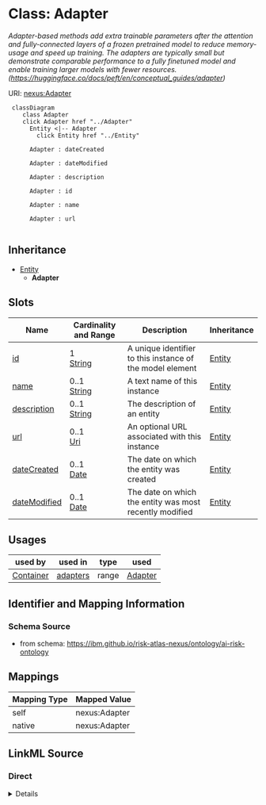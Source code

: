 

# Class: Adapter


_Adapter-based methods add extra trainable parameters after the attention and fully-connected layers of a frozen pretrained model to reduce memory-usage and speed up training. The adapters are typically small but demonstrate comparable performance to a fully finetuned model and enable training larger models with fewer resources. (https://huggingface.co/docs/peft/en/conceptual_guides/adapter)_





URI: [nexus:Adapter](https://ibm.github.io/risk-atlas-nexus/ontology/Adapter)






```mermaid
 classDiagram
    class Adapter
    click Adapter href "../Adapter"
      Entity <|-- Adapter
        click Entity href "../Entity"

      Adapter : dateCreated

      Adapter : dateModified

      Adapter : description

      Adapter : id

      Adapter : name

      Adapter : url


```





## Inheritance
* [Entity](Entity.md)
    * **Adapter**



## Slots

| Name | Cardinality and Range | Description | Inheritance |
| ---  | --- | --- | --- |
| [id](id.md) | 1 <br/> [String](String.md) | A unique identifier to this instance of the model element | [Entity](Entity.md) |
| [name](name.md) | 0..1 <br/> [String](String.md) | A text name of this instance | [Entity](Entity.md) |
| [description](description.md) | 0..1 <br/> [String](String.md) | The description of an entity | [Entity](Entity.md) |
| [url](url.md) | 0..1 <br/> [Uri](Uri.md) | An optional URL associated with this instance | [Entity](Entity.md) |
| [dateCreated](dateCreated.md) | 0..1 <br/> [Date](Date.md) | The date on which the entity was created | [Entity](Entity.md) |
| [dateModified](dateModified.md) | 0..1 <br/> [Date](Date.md) | The date on which the entity was most recently modified | [Entity](Entity.md) |





## Usages

| used by | used in | type | used |
| ---  | --- | --- | --- |
| [Container](Container.md) | [adapters](adapters.md) | range | [Adapter](Adapter.md) |






## Identifier and Mapping Information







### Schema Source


* from schema: https://ibm.github.io/risk-atlas-nexus/ontology/ai-risk-ontology




## Mappings

| Mapping Type | Mapped Value |
| ---  | ---  |
| self | nexus:Adapter |
| native | nexus:Adapter |







## LinkML Source

<!-- TODO: investigate https://stackoverflow.com/questions/37606292/how-to-create-tabbed-code-blocks-in-mkdocs-or-sphinx -->

### Direct

<details>
```yaml
name: Adapter
description: Adapter-based methods add extra trainable parameters after the attention
  and fully-connected layers of a frozen pretrained model to reduce memory-usage and
  speed up training. The adapters are typically small but demonstrate comparable performance
  to a fully finetuned model and enable training larger models with fewer resources.
  (https://huggingface.co/docs/peft/en/conceptual_guides/adapter)
from_schema: https://ibm.github.io/risk-atlas-nexus/ontology/ai-risk-ontology
is_a: Entity

```
</details>

### Induced

<details>
```yaml
name: Adapter
description: Adapter-based methods add extra trainable parameters after the attention
  and fully-connected layers of a frozen pretrained model to reduce memory-usage and
  speed up training. The adapters are typically small but demonstrate comparable performance
  to a fully finetuned model and enable training larger models with fewer resources.
  (https://huggingface.co/docs/peft/en/conceptual_guides/adapter)
from_schema: https://ibm.github.io/risk-atlas-nexus/ontology/ai-risk-ontology
is_a: Entity
attributes:
  id:
    name: id
    description: A unique identifier to this instance of the model element. Example
      identifiers include UUID, URI, URN, etc.
    from_schema: https://ibm.github.io/risk-atlas-nexus/ontology/ai-risk-ontology
    rank: 1000
    slot_uri: schema:identifier
    identifier: true
    alias: id
    owner: Adapter
    domain_of:
    - Entity
    range: string
    required: true
  name:
    name: name
    description: A text name of this instance.
    from_schema: https://ibm.github.io/risk-atlas-nexus/ontology/ai-risk-ontology
    rank: 1000
    slot_uri: schema:name
    alias: name
    owner: Adapter
    domain_of:
    - Entity
    - BenchmarkMetadataCard
    range: string
  description:
    name: description
    description: The description of an entity
    from_schema: https://ibm.github.io/risk-atlas-nexus/ontology/ai-risk-ontology
    rank: 1000
    slot_uri: schema:description
    alias: description
    owner: Adapter
    domain_of:
    - Entity
    range: string
  url:
    name: url
    description: An optional URL associated with this instance.
    from_schema: https://ibm.github.io/risk-atlas-nexus/ontology/ai-risk-ontology
    rank: 1000
    slot_uri: schema:url
    alias: url
    owner: Adapter
    domain_of:
    - Entity
    range: uri
  dateCreated:
    name: dateCreated
    description: The date on which the entity was created.
    from_schema: https://ibm.github.io/risk-atlas-nexus/ontology/ai-risk-ontology
    rank: 1000
    slot_uri: schema:dateCreated
    alias: dateCreated
    owner: Adapter
    domain_of:
    - Entity
    range: date
    required: false
  dateModified:
    name: dateModified
    description: The date on which the entity was most recently modified.
    from_schema: https://ibm.github.io/risk-atlas-nexus/ontology/ai-risk-ontology
    rank: 1000
    slot_uri: schema:dateModified
    alias: dateModified
    owner: Adapter
    domain_of:
    - Entity
    range: date
    required: false

```
</details>
